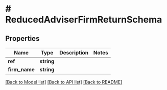 # # ReducedAdviserFirmReturnSchema

## Properties

Name | Type | Description | Notes
------------ | ------------- | ------------- | -------------
**ref** | **string** |  |
**firm_name** | **string** |  |

[[Back to Model list]](../../README.md#models) [[Back to API list]](../../README.md#endpoints) [[Back to README]](../../README.md)
